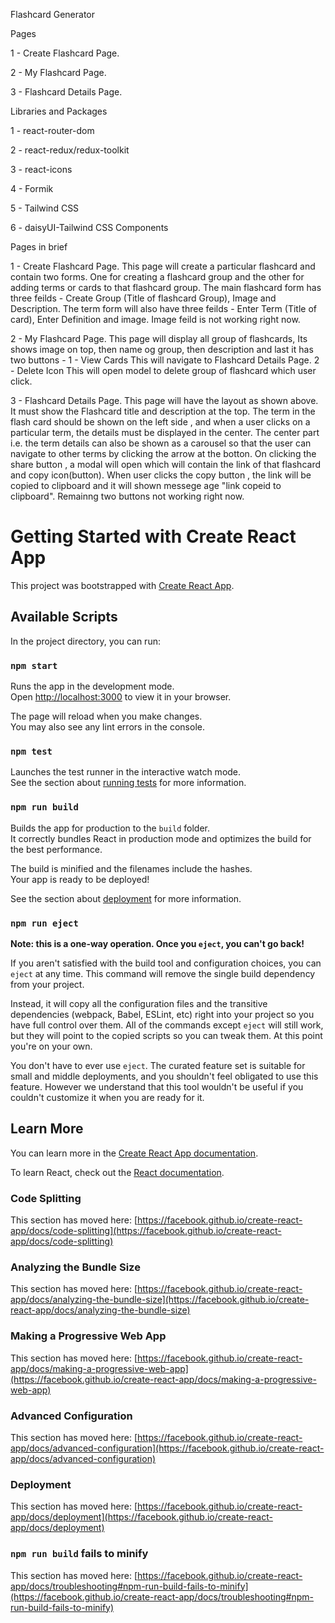Flashcard Generator

Pages

1 - Create Flashcard Page.

2 - My Flashcard Page.

3 - Flashcard Details Page.

Libraries and Packages

1 - react-router-dom

2 - react-redux/redux-toolkit

3 - react-icons

4 - Formik

5 - Tailwind CSS

6 - daisyUI-Tailwind CSS Components

Pages in brief

1 - Create Flashcard Page.
This page will create a particular flashcard and contain two forms. One for creating a flashcard group and the other for adding terms or cards to that flashcard group. The main flashcard form has three feilds - Create Group (Title of flashcard Group), Image and Description. The term form will also have three feilds - Enter Term (Title of card), Enter Definition and image. Image feild is not working right now.

2 - My Flashcard Page.
This page will display all group of flashcards, Its shows image on top, then name og group, then description and last it has two buttons - 1 - View Cards This will navigate to Flashcard Details Page. 2 - Delete Icon This will open model to delete group of flashcard which user click.

3 - Flashcard Details Page.
This page will have the layout as shown above. It must show the Flashcard title and description at the top. The term in the flash card should be shown on the left side , and when a user clicks on a particular term, the details must be displayed in the center. The center part i.e. the term details can also be shown as a carousel so that the user can navigate to other terms by clicking the arrow at the botton. On clicking the share button , a modal will open which will contain the link of that flashcard and copy icon(button). When user clicks the copy button , the link will be copied to clipboard and it will shown messege age "link copeid to clipboard". Remainng two buttons not working right now.



# Getting Started with Create React App

This project was bootstrapped with [Create React App](https://github.com/facebook/create-react-app).

## Available Scripts

In the project directory, you can run:

### `npm start`

Runs the app in the development mode.\
Open [http://localhost:3000](http://localhost:3000) to view it in your browser.

The page will reload when you make changes.\
You may also see any lint errors in the console.

### `npm test`

Launches the test runner in the interactive watch mode.\
See the section about [running tests](https://facebook.github.io/create-react-app/docs/running-tests) for more information.

### `npm run build`

Builds the app for production to the `build` folder.\
It correctly bundles React in production mode and optimizes the build for the best performance.

The build is minified and the filenames include the hashes.\
Your app is ready to be deployed!

See the section about [deployment](https://facebook.github.io/create-react-app/docs/deployment) for more information.

### `npm run eject`

**Note: this is a one-way operation. Once you `eject`, you can't go back!**

If you aren't satisfied with the build tool and configuration choices, you can `eject` at any time. This command will remove the single build dependency from your project.

Instead, it will copy all the configuration files and the transitive dependencies (webpack, Babel, ESLint, etc) right into your project so you have full control over them. All of the commands except `eject` will still work, but they will point to the copied scripts so you can tweak them. At this point you're on your own.

You don't have to ever use `eject`. The curated feature set is suitable for small and middle deployments, and you shouldn't feel obligated to use this feature. However we understand that this tool wouldn't be useful if you couldn't customize it when you are ready for it.

## Learn More

You can learn more in the [Create React App documentation](https://facebook.github.io/create-react-app/docs/getting-started).

To learn React, check out the [React documentation](https://reactjs.org/).

### Code Splitting

This section has moved here: [https://facebook.github.io/create-react-app/docs/code-splitting](https://facebook.github.io/create-react-app/docs/code-splitting)

### Analyzing the Bundle Size

This section has moved here: [https://facebook.github.io/create-react-app/docs/analyzing-the-bundle-size](https://facebook.github.io/create-react-app/docs/analyzing-the-bundle-size)

### Making a Progressive Web App

This section has moved here: [https://facebook.github.io/create-react-app/docs/making-a-progressive-web-app](https://facebook.github.io/create-react-app/docs/making-a-progressive-web-app)

### Advanced Configuration

This section has moved here: [https://facebook.github.io/create-react-app/docs/advanced-configuration](https://facebook.github.io/create-react-app/docs/advanced-configuration)

### Deployment

This section has moved here: [https://facebook.github.io/create-react-app/docs/deployment](https://facebook.github.io/create-react-app/docs/deployment)

### `npm run build` fails to minify

This section has moved here: [https://facebook.github.io/create-react-app/docs/troubleshooting#npm-run-build-fails-to-minify](https://facebook.github.io/create-react-app/docs/troubleshooting#npm-run-build-fails-to-minify)

